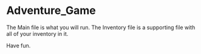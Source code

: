 # Adventure_Game

The Main file is what you will run. The Inventory file is a supporting file with all of your inventory in it. 

Have fun.
